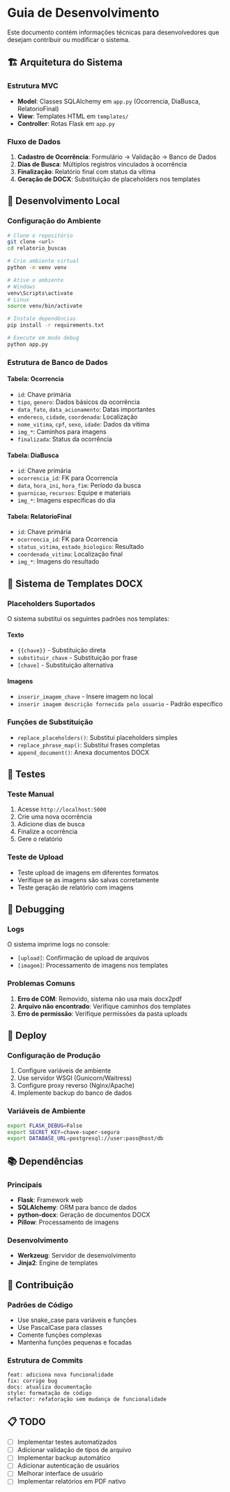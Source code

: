 # Guia de Desenvolvimento

Este documento contém informações técnicas para desenvolvedores que desejam contribuir ou modificar o sistema.

## 🏗️ Arquitetura do Sistema

### Estrutura MVC
- **Model**: Classes SQLAlchemy em `app.py` (Ocorrencia, DiaBusca, RelatorioFinal)
- **View**: Templates HTML em `templates/`
- **Controller**: Rotas Flask em `app.py`

### Fluxo de Dados
1. **Cadastro de Ocorrência**: Formulário → Validação → Banco de Dados
2. **Dias de Busca**: Múltiplos registros vinculados à ocorrência
3. **Finalização**: Relatório final com status da vítima
4. **Geração de DOCX**: Substituição de placeholders nos templates

## 🔧 Desenvolvimento Local

### Configuração do Ambiente
```bash
# Clone o repositório
git clone <url>
cd relatorio_buscas

# Crie ambiente virtual
python -m venv venv

# Ative o ambiente
# Windows
venv\Scripts\activate
# Linux
source venv/bin/activate

# Instale dependências
pip install -r requirements.txt

# Execute em modo debug
python app.py
```

### Estrutura de Banco de Dados

#### Tabela: Ocorrencia
- `id`: Chave primária
- `tipo`, `genero`: Dados básicos da ocorrência
- `data_fato`, `data_acionamento`: Datas importantes
- `endereco`, `cidade`, `coordenada`: Localização
- `nome_vitima`, `cpf`, `sexo`, `idade`: Dados da vítima
- `img_*`: Caminhos para imagens
- `finalizada`: Status da ocorrência

#### Tabela: DiaBusca
- `id`: Chave primária
- `ocorrencia_id`: FK para Ocorrencia
- `data`, `hora_ini`, `hora_fim`: Período da busca
- `guarnicao`, `recursos`: Equipe e materiais
- `img_*`: Imagens específicas do dia

#### Tabela: RelatorioFinal
- `id`: Chave primária
- `ocorrencia_id`: FK para Ocorrencia
- `status_vitima`, `estado_biologico`: Resultado
- `coordenada_vitima`: Localização final
- `img_*`: Imagens do resultado

## 📝 Sistema de Templates DOCX

### Placeholders Suportados
O sistema substitui os seguintes padrões nos templates:

#### Texto
- `{{chave}}` - Substituição direta
- `substituir_chave` - Substituição por frase
- `[chave]` - Substituição alternativa

#### Imagens
- `inserir_imagem_chave` - Insere imagem no local
- `inserir imagem descrição fornecida pelo usuario` - Padrão específico

### Funções de Substituição
- `replace_placeholders()`: Substitui placeholders simples
- `replace_phrase_map()`: Substitui frases completas
- `append_document()`: Anexa documentos DOCX

## 🧪 Testes

### Teste Manual
1. Acesse `http://localhost:5000`
2. Crie uma nova ocorrência
3. Adicione dias de busca
4. Finalize a ocorrência
5. Gere o relatório

### Teste de Upload
- Teste upload de imagens em diferentes formatos
- Verifique se as imagens são salvas corretamente
- Teste geração de relatório com imagens

## 🐛 Debugging

### Logs
O sistema imprime logs no console:
- `[upload]`: Confirmação de upload de arquivos
- `[imagem]`: Processamento de imagens nos templates

### Problemas Comuns
1. **Erro de COM**: Removido, sistema não usa mais docx2pdf
2. **Arquivo não encontrado**: Verifique caminhos dos templates
3. **Erro de permissão**: Verifique permissões da pasta uploads

## 🚀 Deploy

### Configuração de Produção
1. Configure variáveis de ambiente
2. Use servidor WSGI (Gunicorn/Waitress)
3. Configure proxy reverso (Nginx/Apache)
4. Implemente backup do banco de dados

### Variáveis de Ambiente
```bash
export FLASK_DEBUG=False
export SECRET_KEY=chave-super-segura
export DATABASE_URL=postgresql://user:pass@host/db
```

## 📚 Dependências

### Principais
- **Flask**: Framework web
- **SQLAlchemy**: ORM para banco de dados
- **python-docx**: Geração de documentos DOCX
- **Pillow**: Processamento de imagens

### Desenvolvimento
- **Werkzeug**: Servidor de desenvolvimento
- **Jinja2**: Engine de templates

## 🔄 Contribuição

### Padrões de Código
- Use snake_case para variáveis e funções
- Use PascalCase para classes
- Comente funções complexas
- Mantenha funções pequenas e focadas

### Estrutura de Commits
```
feat: adiciona nova funcionalidade
fix: corrige bug
docs: atualiza documentação
style: formatação de código
refactor: refatoração sem mudança de funcionalidade
```

## 📋 TODO

- [ ] Implementar testes automatizados
- [ ] Adicionar validação de tipos de arquivo
- [ ] Implementar backup automático
- [ ] Adicionar autenticação de usuários
- [ ] Melhorar interface de usuário
- [ ] Implementar relatórios em PDF nativo
